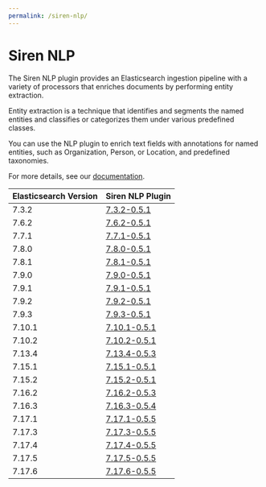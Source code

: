 ```yaml
---
permalink: /siren-nlp/
---
```

# Siren NLP
The Siren NLP plugin provides an Elasticsearch ingestion pipeline with a variety of processors that enriches documents by performing entity extraction.

Entity extraction is a technique that identifies and segments the named entities and classifies or categorizes them under various predefined classes.

You can use the NLP plugin to enrich text fields with annotations for named entities, such as Organization, Person, or Location, and predefined taxonomies.



For more details, see our [documentation](https://docs.support.siren.io/siren-nlp/0.5.1/siren-nlp/introduction.html).

| Elasticsearch Version | Siren NLP Plugin |
| --- | --- |
| 7.3.2 | [7.3.2-0.5.1](https://download.support.siren.io/plugins/siren-nlp/siren-nlp-7.3.2-0.5.1.zip) |
| 7.6.2 | [7.6.2-0.5.1](https://download.support.siren.io/plugins/siren-nlp/siren-nlp-7.6.2-0.5.1.zip) |
| 7.7.1 | [7.7.1-0.5.1](https://download.support.siren.io/plugins/siren-nlp/siren-nlp-7.7.1-0.5.1.zip) |
| 7.8.0 | [7.8.0-0.5.1](https://download.support.siren.io/plugins/siren-nlp/siren-nlp-7.8.0-0.5.1.zip) |
| 7.8.1 | [7.8.1-0.5.1](https://download.support.siren.io/plugins/siren-nlp/siren-nlp-7.8.1-0.5.1.zip) |
| 7.9.0 | [7.9.0-0.5.1](https://download.support.siren.io/plugins/siren-nlp/siren-nlp-7.9.0-0.5.1.zip) |
| 7.9.1 | [7.9.1-0.5.1](https://download.support.siren.io/plugins/siren-nlp/siren-nlp-7.9.1-0.5.1.zip) |
| 7.9.2 | [7.9.2-0.5.1](https://download.support.siren.io/plugins/siren-nlp/siren-nlp-7.9.2-0.5.1.zip) |
| 7.9.3 | [7.9.3-0.5.1](https://download.support.siren.io/plugins/siren-nlp/siren-nlp-7.9.3-0.5.1.zip) |
| 7.10.1 | [7.10.1-0.5.1](https://download.support.siren.io/plugins/siren-nlp/siren-nlp-7.10.1-0.5.1.zip) |
| 7.10.2 | [7.10.2-0.5.1](https://download.support.siren.io/plugins/siren-nlp/siren-nlp-7.10.2-0.5.1.zip) |
| 7.13.4 | [7.13.4-0.5.3](https://download.support.siren.io/plugins/siren-nlp/siren-nlp-7.13.4-0.5.3.zip) |
| 7.15.1 | [7.15.1-0.5.1](https://download.support.siren.io/plugins/siren-nlp/siren-nlp-7.15.1-0.5.1.zip) |
| 7.15.2 | [7.15.2-0.5.1](https://download.support.siren.io/plugins/siren-nlp/siren-nlp-7.15.2-0.5.1.zip) |
| 7.16.2 | [7.16.2-0.5.3](https://download.support.siren.io/plugins/siren-nlp/siren-nlp-7.16.2-0.5.3.zip) |
| 7.16.3 | [7.16.3-0.5.4](https://download.support.siren.io/plugins/siren-nlp/siren-nlp-7.16.3-0.5.4.zip) |
| 7.17.1 | [7.17.1-0.5.5](https://download.support.siren.io/plugins/siren-nlp/siren-nlp-7.17.1-0.5.5.zip) |
| 7.17.3 | [7.17.3-0.5.5](https://download.support.siren.io/plugins/siren-nlp/siren-nlp-7.17.3-0.5.5.zip) |
| 7.17.4 | [7.17.4-0.5.5](https://download.support.siren.io/plugins/siren-nlp/siren-nlp-7.17.4-0.5.5.zip) |
| 7.17.5 | [7.17.5-0.5.5](https://download.support.siren.io/plugins/siren-nlp/siren-nlp-7.17.5-0.5.5.zip) |
| 7.17.6 | [7.17.6-0.5.5](https://download.support.siren.io/plugins/siren-nlp/siren-nlp-7.17.6-0.5.5.zip) |
